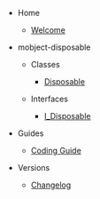 - Home

  - [Welcome](/)

- mobject-disposable

  - Classes

    - [Disposable](disposable.md)

  - Interfaces

    - [I_Disposable](i-disposable.md)

- Guides

  - [Coding Guide](https://mobject-dev-team.github.io/mobject-coding-convention/#/)

- Versions

  - [Changelog](changelog.md)
